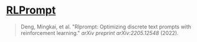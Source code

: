 # [RLPrompt](https://arxiv.org/pdf/2205.12548)
> Deng, Mingkai, et al. "Rlprompt: Optimizing discrete text prompts with reinforcement learning." *arXiv preprint arXiv:2205.12548* (2022).
